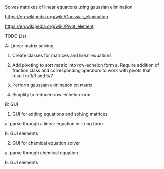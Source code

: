 Solves matrixes of linear equations using gaussian elimination

https://en.wikipedia.org/wiki/Gaussian_elimination

https://en.wikipedia.org/wiki/Pivot_element


TODO List

A: Linear matrix solving

1. Create classes for matrices and linear equations

2. Add pivoting to sort matrix into row-echelon form
  a. Require addition of fraction class and corresponding operators to work with pivots that result in 1/3 and 5/7

3. Perform gaussian elimination on matrix

4. Simplify to reduced row-echelon form


B: GUI

1. GUI for adding equations and solving matrices
  
  a. parse through a linear equation in string form
  
  b. GUI elements
  
2. GUI for chemical equation solver

  a. parse through chemical equation
  
  b. GUI elements
